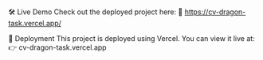 🛠 Live Demo
Check out the deployed project here:
🔗 https://cv-dragon-task.vercel.app/


🚀 Deployment
This project is deployed using Vercel.
You can view it live at:
👉 cv-dragon-task.vercel.app



